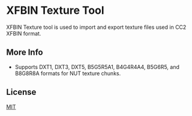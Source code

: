 # XFBIN Texture Tool

XFBIN Texture tool is used to import and export texture files used in CC2 XFBIN format.

## More Info
* Supports DXT1, DXT3, DXT5, B5G5R5A1, B4G4R4A4, B5G6R5, and B8G8R8A formats for NUT texture chunks.

## License
[MIT](https://choosealicense.com/licenses/mit/)

